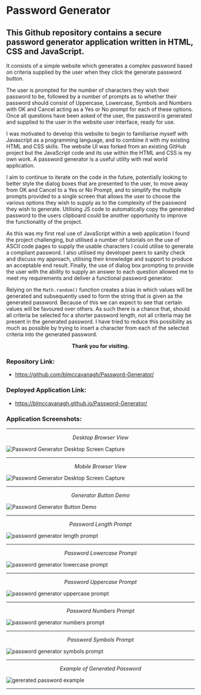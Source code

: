 # Password Generator 

## This Github repository contains a secure password generator application written in HTML, CSS and JavaScript. 

It consists of a simple website which generates a complex password based on criteria supplied by the user when they click the generate password button.  

The user is prompted for the number of characters they wish their password to be, followed by a number of prompts as to whether their password should consist of Uppercase, Lowercase, Symbols and Numbers with OK and Cancel acting as a Yes or No prompt for each of these options. Once all questions have been asked of the user, the password is generated and supplied to the user in the website user interface, ready for use.

I was motivated to develop this website to begin to familiarise myself with Javascript as a programming language, and to combine it with my existing HTML and CSS skills.  The website UI was forked from an existing GitHub project but the JavaScript code and its use within the HTML and CSS is my own work. A password generator is a useful utility with real world application.

I aim to continue to iterate on the code in the future, potentially looking to better style the dialog boxes that are presented to the user, to move away from OK and Cancel to a Yes or No Prompt, and to simplify the multiple prompts provided to a single screen that allows the user to choose the various options they wish to supply as to the complexity of the password they wish to generate. Utilising JS code to automatically copy the generated password to the users clipboard could be another opportunity to improve the functionality of the project.

As this was my first real use of JavaScript within a web application I found the project challenging, but utilised a number of tutorials on the use of ASCII code pages to supply the usable characters I could utilise to generate  a compliant password. I also utilised my developer peers to sanity check and discuss my approach, utilising their knowledge and support to produce an acceptable end result. Finally, the use of dialog box prompting to provide the user with the ability to supply an answer to each question allowed me to meet my requirements and deliver a functional password generator.

Relying on the ```Math.random()``` function creates a bias in which values will be generated and subsequently used to form the string that is given as the generated password. Because of this we can expect to see that certain values will be favoured over others. As such there is a chance that, should all criteria be selected for a shorter password length, not all criteria may be present in the generated password. I have tried to reduce this possibility as much as possible by trying to insert a character from each of the selected criteria into the generated password.

<div align="center">

**Thank you for visiting.**

</div>

### Repository Link:

* https://github.com/blmccavanagh/Password-Generator/

### Deployed Application Link:

* https://blmccavanagh.github.io/Password-Generator/

### Application Screenshots:

---

<div align="center">

*Desktop Browser View* 

</div>

![Password Generator Desktop Screen Capture](./assets/images/password-generator-desktop-screen-capture.jpg)

---

<div align="center">

*Mobile Browser View*

</div>

![Password Generator Desktop Screen Capture](./assets/images/password-generator-mobile-screen-capture.png)

---

<div align="center">

*Generator Button Demo*

</div>

![Password Generator Button Demo](./assets/images/password-generator-button-gif.gif)

---

<div align="center">

*Password Length Prompt*

</div>

![password generator length prompt](./assets/images/select-password-length.png)

---

<div align="center">

*Password Lowercase Prompt*

</div>

![password generator lowercase prompt](./assets/images/include-uppercase.png)

---

<div align="center">

*Password Uppercase Prompt*

</div>

![password generator uppercase prompt](./assets/images/include-lowercase.png)

---

<div align="center">

*Password Numbers Prompt*

</div>

![password generator numbers prompt](./assets/images/include-numbers.png)

---

<div align="center">

*Password Symbols Prompt*

</div>

![password generator symbols prompt](./assets/images/include-symbols.png)

---

<div align="center">

*Example of Generated Password*

</div>

![gererated password example](./assets/images/generated-password.png)

---